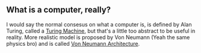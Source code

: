 ## What is a computer, really?
I would say the normal consesus on what a computer is, is defined by Alan Turing, called a [Turing Machine](https://en.wikipedia.org/wiki/Turing_machine), but that's a little too abstract to be useful in reality.
More realistic model is proposed by Von Neumann (Yeah the same physics bro) and is called [Von Neumann Architecture](https://en.wikipedia.org/wiki/Von_Neumann_architecture).